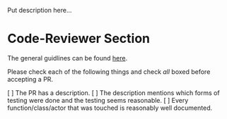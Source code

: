 Put description here...

# Code-Reviewer Section
The general guidlines can be found [here](https://github.com/apple/foundationdb/wiki/FoundationDB-Commit-Process).

Please check each of the following things and check *all* boxed before accepting a PR.

[ ] The PR has a description.
[ ] The description mentions which forms of testing were done and the testing seems reasonable.
[ ] Every function/class/actor that was touched is reasonably well documented.

